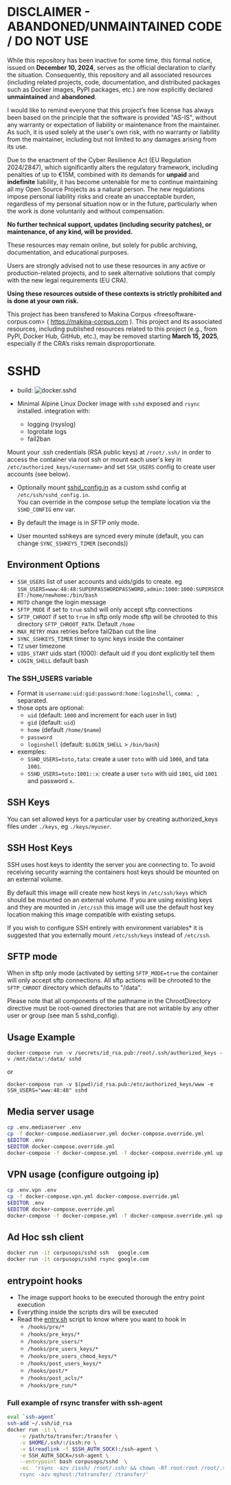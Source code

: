 
DISCLAIMER - ABANDONED/UNMAINTAINED CODE / DO NOT USE
=======================================================
While this repository has been inactive for some time, this formal notice, issued on **December 10, 2024**, serves as the official declaration to clarify the situation. Consequently, this repository and all associated resources (including related projects, code, documentation, and distributed packages such as Docker images, PyPI packages, etc.) are now explicitly declared **unmaintained** and **abandoned**.

I would like to remind everyone that this project’s free license has always been based on the principle that the software is provided "AS-IS", without any warranty or expectation of liability or maintenance from the maintainer.
As such, it is used solely at the user's own risk, with no warranty or liability from the maintainer, including but not limited to any damages arising from its use.

Due to the enactment of the Cyber Resilience Act (EU Regulation 2024/2847), which significantly alters the regulatory framework, including penalties of up to €15M, combined with its demands for **unpaid** and **indefinite** liability, it has become untenable for me to continue maintaining all my Open Source Projects as a natural person.
The new regulations impose personal liability risks and create an unacceptable burden, regardless of my personal situation now or in the future, particularly when the work is done voluntarily and without compensation.

**No further technical support, updates (including security patches), or maintenance, of any kind, will be provided.**

These resources may remain online, but solely for public archiving, documentation, and educational purposes.

Users are strongly advised not to use these resources in any active or production-related projects, and to seek alternative solutions that comply with the new legal requirements (EU CRA).

**Using these resources outside of these contexts is strictly prohibited and is done at your own risk.**

This project has been transfered to Makina Corpus <freesoftware-corpus.com> ( https://makina-corpus.com ). This project and its associated resources, including published resources related to this project (e.g., from PyPI, Docker Hub, GitHub, etc.), may be removed starting **March 15, 2025**, especially if the CRA’s risks remain disproportionate.

# SSHD

- build: ![docker.sshd](https://github.com/corpusops/docker.sshd/workflows/.github/workflows/cicd.yml/badge.svg?branch=master)

- Minimal Alpine Linux Docker image with `sshd` exposed and `rsync` installed.
  integration with:
    - logging (rsyslog)
    - logrotate logs
    - fail2ban

Mount your .ssh credentials (RSA public keys) at `/root/.ssh/` in order to
access the container via root ssh or mount each user's key in
`/etc/authorized_keys/<username>` and set `SSH_USERS` config to create user accounts (see below).

- Optionally mount [sshd_config.in](./sshd_config.in) as a custom sshd config at `/etc/ssh/sshd_config.in`.<br/>
  You can override in the compose setup the template location via the `SSHD_CONFIG` env var.

- By default the image is in SFTP only mode.
- User mounted sshkeys are synced every minute (default, you can change `SYNC_SSHKEYS_TIMER` (seconds))

## Environment Options

- `SSH_USERS` list of user accounts and uids/gids to create. eg `SSH_USERS=www:48:48:SUPERPASSWORDPASSWORD,admin:1000:1000:SUPERSECRET:/home/newhome:/bin/bash`
- `MOTD` change the login message
- `SFTP_MODE` if set to `true` sshd will only accept sftp connections
- `SFTP_CHROOT` if set to `true` in sftp only mode sftp will be chrooted to this directory `SFTP_CHROOT_PATH`. Default `/home`
- `MAX_RETRY` max retries before fail2ban cut the line
- `SYNC_SSHKEYS_TIMER` timer to sync keys inside the container
- `TZ` user timezone
- `UIDS_START` uids start (1000): default uid if you dont explicitly tell them
- `LOGIN_SHELL` default bash

### The SSH_USERS variable
- Format is `username:uid:gid:password:home:loginshell`, `comma: ,` separated.
- those opts are optional:
    - `uid` (default: `1000` and increment for each user in list)
    - `gid` (default: `uid`)
    - `home` (default `/home/$name`)
    - `password`
    - `loginshell` (default: `$LOGIN_SHELL` > `/bin/bash`)
- exemples:
    - `SSHD_USERS=toto,tata`: create a user `toto` with uid `1000`, and tata `1001`.
    - `SSHD_USERS=toto:1001::x`: create a user `toto` with uid `1001`, uid `1001` and password `x`.

## SSH Keys
You can set allowed keys for a particular user by creating authorized_keys files under ``./keys``, eg ``./keys/myuser``.

## SSH Host Keys

SSH uses host keys to identity the server you are connecting to. To avoid receiving security warning the containers host keys should be mounted on an external volume.

By default this image will create new host keys in `/etc/ssh/keys` which should be mounted
on an external volume. If you are using existing keys and they are mounted
in `/etc/ssh` this image will use the default host key location making this image compatible with existing setups.

If you wish to configure SSH entirely with environment variables*
it is suggested that you externally mount `/etc/ssh/keys` instead of `/etc/ssh`.

## SFTP mode

When in sftp only mode (activated by setting `SFTP_MODE=true` the container will only accept sftp connections. All sftp actions will be chrooted to the `SFTP_CHROOT` directory which defaults to "/data".

Please note that all components of the pathname in the ChrootDirectory directive must be root-owned directories that are not writable by any other user or group (see man 5 sshd_config).

## Usage Example

```
docker-compose run -v /secrets/id_rsa.pub:/root/.ssh/authorized_keys -v /mnt/data/:/data/ sshd
```

or

```
docker-compose run -v $(pwd)/id_rsa.pub:/etc/authorized_keys/www -e SSH_USERS="www:48:48" sshd
```


## Media server usage
```sh
cp .env.mediaserver .env
cp -f docker-compose.mediaserver.yml docker-compose.override.yml
$EDITOR .env
$EDITOR docker-compose.override.yml
docker-compose -f docker-compose.yml -f docker-compose.override.yml up -d --force-recreate
```


## VPN usage (configure outgoing ip)
```sh
cp .env.vpn .env
cp -f docker-compose.vpn.yml docker-compose.override.yml
$EDITOR .env
$EDITOR docker-compose.override.yml
docker-compose -f docker-compose.yml -f docker-compose.override.yml up -d --force-recreate
```


## Ad Hoc ssh client

```sh
docker run -it corpusops/sshd ssh   google.com
docker run -it corpusops/sshd rsync google.com
```

## entrypoint hooks
- The image support hooks to be executed thorough the entry point execution
- Everything inside the scripts dirs will be executed
- Read the [entry.sh](./entry.sh) script to know where you want to hook in
    - `/hooks/pre/*`
    - `/hooks/pre_keys/*`
    - `/hooks/pre_users/*`
    - `/hooks/pre_users_keys/*`
    - `/hooks/pre_users_chmod_keys/*`
    - `/hooks/post_users_keys/*`
    - `/hooks/post/*`
    - `/hooks/post_acls/*`
    - `/hooks/pre_run/*`

### Full example of rsync transfer with ssh-agent

```sh
eval `ssh-agent`
ssh-add ~/.ssh/id_rsa
docker run -it \
    -v /path/to/transfer:/transfer \
    -v $HOME/.ssh/:/issh:ro \
    -v $(readlink -f $SSH_AUTH_SOCK):/ssh-agent \
    -e SSH_AUTH_SOCK=/ssh-agent \
    --entrypoint bash corpusops/sshd  \
    -ec  'rsync -azv /issh/ /root/.ssh/ && chown -Rf root:root /root/.ssh && \
    rsync -azv myhost:/totransfer/ /transfer/'
```


